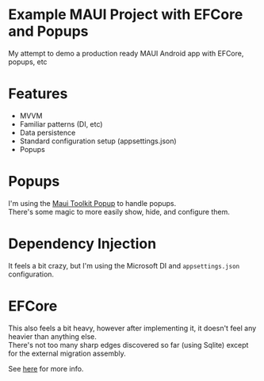 # Example MAUI Project with EFCore and Popups
My attempt to demo a production ready MAUI Android app with EFCore, popups, etc

# Features  
- MVVM  
- Familiar patterns (DI, etc)
- Data persistence  
- Standard configuration setup (appsettings.json) 
- Popups  

# Popups  
I'm using the [Maui Toolkit Popup](https://learn.microsoft.com/en-us/dotnet/communitytoolkit/maui/views/popup) to handle popups.  
There's some magic to more easily show, hide, and configure them.  

# Dependency Injection  
It feels a bit crazy, but I'm using the Microsoft DI and `appsettings.json` configuration.  

# EFCore  
This also feels a bit heavy, however after implementing it, it doesn't feel any heavier than anything else.  
There's not too many sharp edges discovered so far (using Sqlite) except for the external migration assembly.  

See [here](https://www.kaels-kabbage.com/posts/production-maui-app/) for more info.
